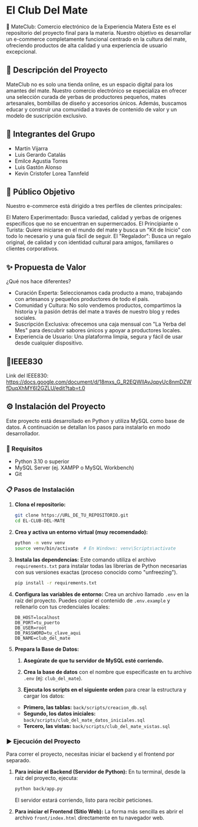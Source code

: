 # El Club Del Mate

🧉 MateClub: Comercio electrónico de la Experiencia Matera
Este es el repositorio del proyecto final para la materia. Nuestro objetivo es desarrollar un e-commerce completamente funcional centrado en la cultura del mate, ofreciendo productos de alta calidad y una experiencia de usuario excepcional.

## 📝 Descripción del Proyecto
MateClub no es solo una tienda online, es un espacio digital para los amantes del mate. Nuestro comercio electrónico se especializa en ofrecer una selección curada de yerbas de productores pequeños, mates artesanales, bombillas de diseño y accesorios únicos. Además, buscamos educar y construir una comunidad a través de contenido de valor y un modelo de suscripción exclusivo.

## 👥 Integrantes del Grupo

- Martín Vijarra
- Luis Gerardo Catalás
- Emilce Agustia Torres
- Luis Gastón Alonso
- Kevin Cristofer Lorea Tannfeld

## 🎯 Público Objetivo
Nuestro e-commerce está dirigido a tres perfiles de clientes principales:

El Matero Experimentado: Busca variedad, calidad y yerbas de orígenes específicos que no se encuentran en supermercados.
El Principiante o Turista: Quiere iniciarse en el mundo del mate y busca un "Kit de Inicio" con todo lo necesario y una guía fácil de seguir.
El "Regalador": Busca un regalo original, de calidad y con identidad cultural para amigos, familiares o clientes corporativos.

## ✨ Propuesta de Valor

¿Qué nos hace diferentes?
- Curación Experta: Seleccionamos cada producto a mano, trabajando con artesanos y pequeños productores de todo el país.
- Comunidad y Cultura: No solo vendemos productos, compartimos la historia y la pasión detrás del mate a través de nuestro blog y redes sociales.
- Suscripción Exclusiva: ofrecemos una caja mensual con "La Yerba del Mes" para descubrir sabores únicos y apoyar a productores locales.
- Experiencia de Usuario: Una plataforma limpia, segura y fácil de usar desde cualquier dispositivo.


## 📜IEEE830
Link del IEEE830: https://docs.google.com/document/d/18mxs_G_R2EQWllAvJqpyUc8nmDZWfDuqXhMY6I2GZLU/edit?tab=t.0


## ⚙️ Instalación del Proyecto

Este proyecto está desarrollado en Python y utiliza MySQL como base de datos. A continuación se detallan los pasos para instalarlo en modo desarrollador.

### 🔧 Requisitos

- Python 3.10 o superior
- MySQL Server (ej. XAMPP o MySQL Workbench)
- Git

### 📋 Pasos de Instalación

1.  **Clona el repositorio:**
    ```bash
    git clone https://URL_DE_TU_REPOSITORIO.git
    cd EL-CLUB-DEL-MATE
    ```

2.  **Crea y activa un entorno virtual (muy recomendado):**
    ```bash
    python -m venv venv
    source venv/bin/activate  # En Windows: venv\Scripts\activate
    ```

3.  **Instala las dependencias:**
    Este comando utiliza el archivo `requirements.txt` para instalar todas las librerías de Python necesarias con sus versiones exactas (proceso conocido como "unfreezing").
    ```bash
    pip install -r requirements.txt
    ```

4.  **Configura las variables de entorno:**
    Crea un archivo llamado `.env` en la raíz del proyecto. Puedes copiar el contenido de `.env.example` y rellenarlo con tus credenciales locales:
    ```env
    DB_HOST=localhost
    DB_PORT=tu_puerto
    DB_USER=root
    DB_PASSWORD=tu_clave_aqui
    DB_NAME=club_del_mate

    ```

5.  **Prepara la Base de Datos:**
    1.  **Asegúrate de que tu servidor de MySQL esté corriendo.**

    2.  **Crea la base de datos** con el nombre que especificaste en tu archivo `.env` (ej: `club_del_mate`).

    3.  **Ejecuta los scripts en el siguiente orden** para crear la estructura y cargar los datos:
    * **Primero, las tablas:** `back/scripts/creacion_db.sql`
    * **Segundo, los datos iniciales:** `back/scripts/club_del_mate_datos_iniciales.sql`
    * **Tercero, las vistas:** `back/scripts/club_del_mate_vistas.sql`

### ▶️ Ejecución del Proyecto

Para correr el proyecto, necesitas iniciar el backend y el frontend por separado.

1.  **Para iniciar el Backend (Servidor de Python):**
    En tu terminal, desde la raíz del proyecto, ejecuta:
    ```bash
    python back/app.py
    ```
    El servidor estará corriendo, listo para recibir peticiones.

2.  **Para iniciar el Frontend (Sitio Web):**
    La forma más sencilla es abrir el archivo `front/index.html` directamente en tu navegador web.







